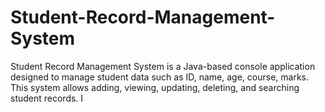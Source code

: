 # Student-Record-Management-System
Student Record Management System is a Java-based console application  designed to manage student data such as ID, name, age, course, marks. This system allows adding, viewing, updating, deleting, and searching student records.  I
